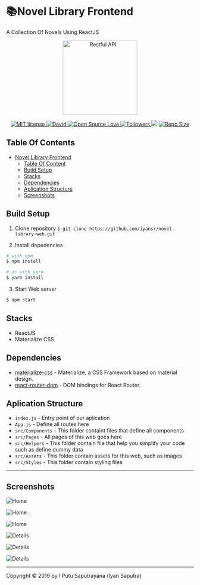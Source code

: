 # 📚Novel Library Frontend

A Collection Of Novels Using ReactJS

<p align="center">
  <a href="https://nodejs.org/">
    <img title="Restful API" height='200' src="https://cdn4.iconfinder.com/data/icons/logos-3/600/React.js_logo-512.png">
  </a>
</p>
<p align="center">
  <a href="http://opensource.org/licenses/MIT">
    <img title="MIT license" src="http://img.shields.io/badge/license-MIT-brightgreen.svg">
  </a>
    <a href="#">
    <img alt="David" src="https://img.shields.io/david/dev/iyansr/novel-library-api">
  </a>
  <a href="#">
    <img title="Open Source Love" src="https://badges.frapsoft.com/os/v1/open-source.svg?v=102">
  </a>
  <a href="https://github.com/iyansr?tab=followers">
    <img title="Followers" src="https://img.shields.io/github/followers/iyansr?style=social">
  </a>
  <a href="https://github.com/prettier/prettier"><img src="https://img.shields.io/badge/styled_with-prettier-ff69b4.svg"></a>
  <a href="#">
    <img title="Repo Size" src="https://img.shields.io/github/repo-size/iyansr/novel-library-web">
  </a>
</p>

## Table Of Contents

- [Novel Library Frontend](#novel-library-frontend)
  - [Table Of Content](#table-of-content)
  - [Build Setup](#build-setup)
  - [Stacks](#stacks)
  - [Dependencies](#dependencies)
  - [Aplication Structure](#aplication-Structure)
  - [Screenshots](#screenshots)

## Build Setup

1. Clone repository
   `$ git clone https://github.com/iyansr/novel-library-web.git`

2. Install depedencies

```bash
# with npm
$ npm install

# or with yarn
$ yarn install
```

3. Start Web server

```bash
$ npm start
```

## Stacks

- ReactJS
- Materialize CSS

## Dependencies

- [materialize-css](https://www.npmjs.com/package/materialize-css) - Materialize, a CSS Framework based on material design.
- [react-router-dom](https://www.npmjs.com/package/react-router-dom) - DOM bindings for React Router.

## Aplication Structure

- `index.js` - Entry point of our aplication
- `App.js` - Define all routes here
- `src/Components` - This folder containt files that define all components
- `src/Pages` - All pages of this web goes here
- `src/Helpers` - This folder contain file that help you simplify your code such as define dummy data
- `src/Assets` - This folder contain assets for this web, such as images
- `src/Styles` - This folder contain styling files

---

## Screenshots

![Home](https://res.cloudinary.com/iyansrcloud/image/upload/v1573241691/git/Screenshot_from_2019-11-09_02-31-21_onuasj.png)

![Home](https://res.cloudinary.com/iyansrcloud/image/upload/v1573241691/git/Screenshot_from_2019-11-09_02-31-24_nc2ba5.png)

![Home](https://res.cloudinary.com/iyansrcloud/image/upload/v1573241691/git/Screenshot_from_2019-11-09_02-31-29_iqc3ih.png)

![Details](https://res.cloudinary.com/iyansrcloud/image/upload/v1573241691/git/Screenshot_from_2019-11-09_02-31-42_ngty4n.png)

![Details](https://res.cloudinary.com/iyansrcloud/image/upload/v1573241691/git/Screenshot_from_2019-11-09_02-33-01_pz5m4z.png)

![Details](https://res.cloudinary.com/iyansrcloud/image/upload/v1573241691/git/Screenshot_from_2019-11-09_02-33-05_zedbbf.png)

---

Copyright © 2019 by I Putu Saputrayana (Iyan Saputra)

